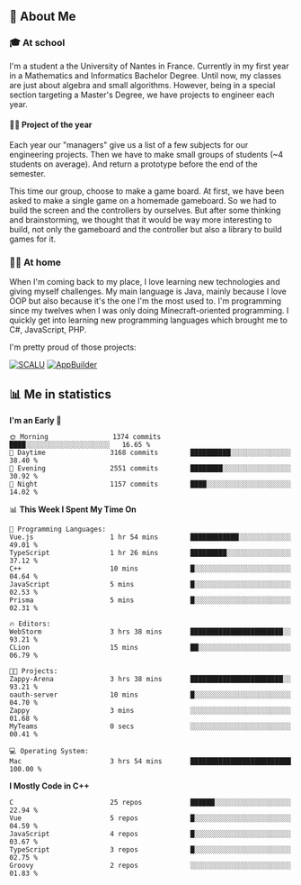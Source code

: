 ## 👀 About Me

### 🎓 At school

I'm a student a the University of Nantes in France. Currently in my first year in a Mathematics and Informatics Bachelor Degree. Until now, my classes are just about algebra and small algorithms. However, being in a special section targeting a Master's Degree, we have projects to engineer each year. 

#### 🔧🔬 Project of the year

Each year our "managers" give us a list of a few subjects for our engineering projects. Then we have to make small groups of students (~4 students on average). And return a prototype before the end of the semester.

This time our group, choose to make a game board. At first, we have been asked to make a single game on a homemade gameboard. So we had to build the screen and the controllers by ourselves. 
But after some thinking and brainstorming, we thought that it would be way more interesting to build, not only the gameboard and the controller but also a library to build games for it.

### 👨‍💻 At home

When I'm coming back to my place, I love learning new technologies and giving myself challenges. My main language is Java, mainly because I love OOP but also because it's the one I'm the most used to. I'm programming since my twelves when I was only doing Minecraft-oriented programming.  I quickly get into learning new programming languages which brought me to C#, JavaScript, PHP. 

I'm pretty proud of those projects:

[![SCALU](https://github-readme-stats.vercel.app/api/pin?username=renardfute&repo=SCALU)](https://github.com/renardfute/scalu)
[![AppBuilder](https://github-readme-stats.vercel.app/api/pin?username=pulsedev2&repo=AppBuilder)](https://github.com/pulsedev2/AppBuilder)

## 📊 Me in statistics
<!--START_SECTION:waka-->
**I'm an Early 🐤** 

```text
🌞 Morning                1374 commits        ████░░░░░░░░░░░░░░░░░░░░░   16.65 % 
🌆 Daytime                3168 commits        ██████████░░░░░░░░░░░░░░░   38.40 % 
🌃 Evening                2551 commits        ████████░░░░░░░░░░░░░░░░░   30.92 % 
🌙 Night                  1157 commits        ████░░░░░░░░░░░░░░░░░░░░░   14.02 % 
```


📊 **This Week I Spent My Time On** 

```text
💬 Programming Languages: 
Vue.js                   1 hr 54 mins        ████████████░░░░░░░░░░░░░   49.01 % 
TypeScript               1 hr 26 mins        █████████░░░░░░░░░░░░░░░░   37.12 % 
C++                      10 mins             █░░░░░░░░░░░░░░░░░░░░░░░░   04.64 % 
JavaScript               5 mins              █░░░░░░░░░░░░░░░░░░░░░░░░   02.53 % 
Prisma                   5 mins              █░░░░░░░░░░░░░░░░░░░░░░░░   02.31 % 

🔥 Editors: 
WebStorm                 3 hrs 38 mins       ███████████████████████░░   93.21 % 
CLion                    15 mins             ██░░░░░░░░░░░░░░░░░░░░░░░   06.79 % 

🐱‍💻 Projects: 
Zappy-Arena              3 hrs 38 mins       ███████████████████████░░   93.21 % 
oauth-server             10 mins             █░░░░░░░░░░░░░░░░░░░░░░░░   04.70 % 
Zappy                    3 mins              ░░░░░░░░░░░░░░░░░░░░░░░░░   01.68 % 
MyTeams                  0 secs              ░░░░░░░░░░░░░░░░░░░░░░░░░   00.41 % 

💻 Operating System: 
Mac                      3 hrs 54 mins       █████████████████████████   100.00 % 
```

**I Mostly Code in C++** 

```text
C                        25 repos            ██████░░░░░░░░░░░░░░░░░░░   22.94 % 
Vue                      5 repos             █░░░░░░░░░░░░░░░░░░░░░░░░   04.59 % 
JavaScript               4 repos             █░░░░░░░░░░░░░░░░░░░░░░░░   03.67 % 
TypeScript               3 repos             █░░░░░░░░░░░░░░░░░░░░░░░░   02.75 % 
Groovy                   2 repos             ░░░░░░░░░░░░░░░░░░░░░░░░░   01.83 % 
```




<!--END_SECTION:waka-->
